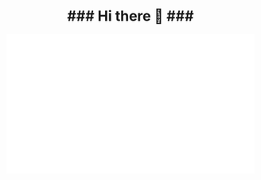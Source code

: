 

<div id="header" align="center">
  <h1> ### Hi there 👋 ### </h1>
  <img src="https://github.com/dotrovi/dotrovi/blob/main/HelloWorld.gif" width="500">
</div>


<!--
**dotrovi/dotrovi** is a ✨ _special_ ✨ repository because its `README.md` (this file) appears on your GitHub profile.

Here are some ideas to get you started:

- 🔭 I’m currently working on ...
- 🌱 I’m currently learning ...
- 👯 I’m looking to collaborate on ...
- 🤔 I’m looking for help with ...
- 💬 Ask me about ...
- 📫 How to reach me: ...
- 😄 Pronouns: ...
- ⚡ Fun fact: ...
-->



